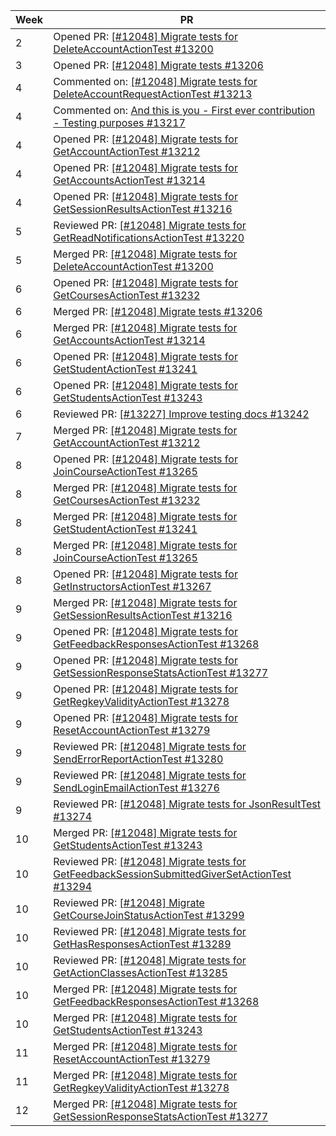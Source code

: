 | Week | PR                                                                                                                                                |
|------|---------------------------------------------------------------------------------------------------------------------------------------------------|
| 2    | Opened PR: [[#12048] Migrate tests for DeleteAccountActionTest #13200](https://github.com/TEAMMATES/teammates/pull/13200)                         |
| 3    | Opened PR: [[#12048] Migrate tests #13206](https://github.com/TEAMMATES/teammates/pull/13206)                                                     |
| 4    | Commented on: [[#12048] Migrate tests for DeleteAccountRequestActionTest #13213](https://github.com/TEAMMATES/teammates/pull/13213)               |
| 4    | Commented on: [And this is you - First ever contribution - Testing purposes #13217](https://github.com/TEAMMATES/teammates/pull/13217)            |
| 4    | Opened PR: [[#12048] Migrate tests for GetAccountActionTest #13212](https://github.com/TEAMMATES/teammates/pull/13212)                            |
| 4    | Opened PR: [[#12048] Migrate tests for GetAccountsActionTest #13214](https://github.com/TEAMMATES/teammates/pull/13214)                           |
| 4    | Opened PR: [[#12048] Migrate tests for GetSessionResultsActionTest #13216](https://github.com/TEAMMATES/teammates/pull/13216)                     |
| 5    | Reviewed PR: [[#12048] Migrate tests for GetReadNotificationsActionTest #13220](https://github.com/TEAMMATES/teammates/pull/13220)                |
| 5    | Merged PR: [[#12048] Migrate tests for DeleteAccountActionTest #13200](https://github.com/TEAMMATES/teammates/pull/13200)                         |
| 6    | Opened PR: [[#12048] Migrate tests for GetCoursesActionTest #13232](https://github.com/TEAMMATES/teammates/pull/13232)                            |
| 6    | Merged PR: [[#12048] Migrate tests #13206](https://github.com/TEAMMATES/teammates/pull/13206)                                                     |
| 6    | Merged PR: [[#12048] Migrate tests for GetAccountsActionTest #13214](https://github.com/TEAMMATES/teammates/pull/13214)                           |
| 6    | Opened PR: [[#12048] Migrate tests for GetStudentActionTest #13241](https://github.com/TEAMMATES/teammates/pull/13241)                            |
| 6    | Opened PR: [[#12048] Migrate tests for GetStudentsActionTest #13243](https://github.com/TEAMMATES/teammates/pull/13243)                           |
| 6    | Reviewed PR: [[#13227] Improve testing docs #13242](https://github.com/TEAMMATES/teammates/pull/13242)                                            |
| 7    | Merged PR: [[#12048] Migrate tests for GetAccountActionTest #13212](https://github.com/TEAMMATES/teammates/pull/13212)                            |
| 8    | Opened PR: [[#12048] Migrate tests for JoinCourseActionTest #13265](https://github.com/TEAMMATES/teammates/pull/13265)                            |
| 8    | Merged PR: [[#12048] Migrate tests for GetCoursesActionTest #13232](https://github.com/TEAMMATES/teammates/pull/13232)                            |
| 8    | Merged PR: [[#12048] Migrate tests for GetStudentActionTest #13241](https://github.com/TEAMMATES/teammates/pull/13241)                            |
| 8    | Merged PR: [[#12048] Migrate tests for JoinCourseActionTest #13265](https://github.com/TEAMMATES/teammates/pull/13265)                            |
| 8    | Opened PR: [[#12048] Migrate tests for GetInstructorsActionTest #13267](https://github.com/TEAMMATES/teammates/pull/13267)                        |
| 9    | Merged PR: [[#12048] Migrate tests for GetSessionResultsActionTest #13216](https://github.com/TEAMMATES/teammates/pull/13216)                     |
| 9    | Opened PR: [[#12048] Migrate tests for GetFeedbackResponsesActionTest #13268](https://github.com/TEAMMATES/teammates/pull/13268)                  |
| 9    | Opened PR: [[#12048] Migrate tests for GetSessionResponseStatsActionTest #13277](https://github.com/TEAMMATES/teammates/pull/13277)               |
| 9    | Opened PR: [[#12048] Migrate tests for GetRegkeyValidityActionTest #13278](https://github.com/TEAMMATES/teammates/pull/13278)                     |
| 9    | Opened PR: [[#12048] Migrate tests for ResetAccountActionTest #13279](https://github.com/TEAMMATES/teammates/pull/13279)                          | 
| 9    | Reviewed PR: [[#12048] Migrate tests for SendErrorReportActionTest #13280](https://github.com/TEAMMATES/teammates/pull/13280)                     |
| 9    | Reviewed PR: [[#12048] Migrate tests for SendLoginEmailActionTest #13276](https://github.com/TEAMMATES/teammates/pull/13276)                      |
| 9    | Reviewed PR: [[#12048] Migrate tests for JsonResultTest #13274](https://github.com/TEAMMATES/teammates/pull/13274)                                |
| 10   | Merged PR: [[#12048] Migrate tests for GetStudentsActionTest #13243](https://github.com/TEAMMATES/teammates/pull/13243#event-17047294754)         |
| 10   | Reviewed PR: [[#12048] Migrate tests for GetFeedbackSessionSubmittedGiverSetActionTest #13294](https://github.com/TEAMMATES/teammates/pull/13294) |
| 10   | Reviewed PR: [[#12048] Migrate GetCourseJoinStatusActionTest #13299](https://github.com/TEAMMATES/teammates/pull/13299)                           |
| 10   | Reviewed PR: [[#12048] Migrate tests for GetHasResponsesActionTest #13289](https://github.com/TEAMMATES/teammates/pull/13289)                     |
| 10   | Reviewed PR: [[#12048] Migrate tests for GetActionClassesActionTest #13285](https://github.com/TEAMMATES/teammates/pull/13285)                    |
| 10   | Merged PR: [[#12048] Migrate tests for GetFeedbackResponsesActionTest #13268](https://github.com/TEAMMATES/teammates/pull/13268)                  |
| 10   | Merged PR: [[#12048] Migrate tests for GetStudentsActionTest #13243](https://github.com/TEAMMATES/teammates/pull/13243)                           |
| 11   | Merged PR: [[#12048] Migrate tests for ResetAccountActionTest #13279](https://github.com/TEAMMATES/teammates/pull/13279)                          |
| 11   | Merged PR: [[#12048] Migrate tests for GetRegkeyValidityActionTest #13278](https://github.com/TEAMMATES/teammates/pull/13278)                     |
| 12   | Merged PR: [[#12048] Migrate tests for GetSessionResponseStatsActionTest #13277](https://github.com/TEAMMATES/teammates/pull/13277)               |

